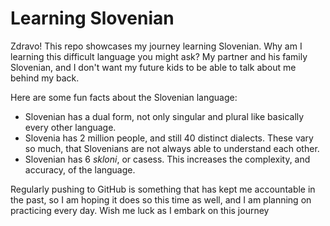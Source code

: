 # Learning Slovenian

Zdravo! This repo showcases my journey learning Slovenian. Why am I learning this difficult language you might ask? My partner and his family Slovenian, and I don't want my future kids to be able to talk about me behind my back. 

Here are some fun facts about the Slovenian language: 

- Slovenian has a dual form, not only singular and plural like basically every other language.
- Slovenia has 2 million people, and still 40 distinct dialects. These vary so much, that Slovenians are not always able to understand each other.
- Slovenian has 6 *skloni*, or casess. This increases the complexity, and accuracy, of the language.

Regularly pushing to GitHub is something that has kept me accountable in the past, so I am hoping it does so this time as well, and I am planning on practicing every day. Wish me luck as I embark on this journey